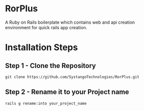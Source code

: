 RorPlus
=====================
A Ruby on Rails boilerplate which contains web and api creation environment for quick rails app creation.

# Installation Steps

Step 1 - Clone the Repository
--------------------
    git clone https://github.com/SystangoTechnologies/RorPlus.git

Step 2 - Rename it to your Project name
--------------------
    rails g rename:into your_project_name
